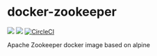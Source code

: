 # docker-zookeeper

[![](https://images.microbadger.com/badges/image/smizy/zookeeper:3.4.10-alpine.svg)](http://microbadger.com/images/smizy/zookeeper:3.4.10-alpine "Get your own image badge on microbadger.com")
[![](https://images.microbadger.com/badges/version/smizy/zookeeper:3.4.10-alpine.svg)](http://microbadger.com/images/smizy/zookeeper:3.4.10-alpine "Get your own version badge on microbadger.com")
[![CircleCI](https://circleci.com/gh/smizy/docker-zookeeper.svg?style=shield&circle-token=10770b46f0ce48d9f1de65b33f7e17f2ffa16c81)](https://circleci.com/gh/smizy/docker-zookeeper)

Apache Zookeeper docker image based on alpine

